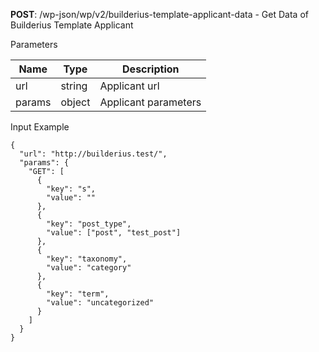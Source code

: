 **POST**: /wp-json/wp/v2/builderius-template-applicant-data - Get Data of Builderius Template Applicant

Parameters

| Name |   Type  | Description | 
| ---- | ------- | ----------- | 
| url | string | Applicant url |
| params | object | Applicant parameters |

Input Example

```
{
  "url": "http://builderius.test/",
  "params": {
    "GET": [
      {
        "key": "s",
        "value": ""
      },
      {
      	"key": "post_type",
        "value": ["post", "test_post"]
      },
      {
      	"key": "taxonomy",
        "value": "category"
      },
      {
      	"key": "term",
        "value": "uncategorized"
      }
    ]
  }
}
```
